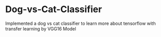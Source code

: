 # Dog-vs-Cat-Classifier
Implemented a dog vs cat classifier to learn more about tensorflow with transfer learning by VGG16 Model
